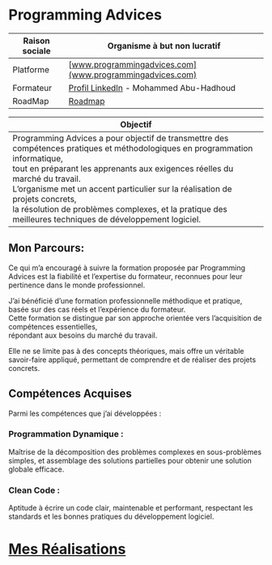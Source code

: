 

# Programming Advices


| Raison sociale | Organisme à but non lucratif  |
|----------------|-------------------------------|
| Platforme      | [www.programmingadvices.com](www.programmingadvices.com) |
| Formateur      | [Profil LinkedIn](https://www.linkedin.com/in/abuhadhoud/) - Mohammed Abu-Hadhoud|
| RoadMap        | [Roadmap](https://programmingadvices.com/p/roadmap)|   


| Objectif|
|------------|
|Programming Advices a pour objectif de transmettre des compétences pratiques et méthodologiques en programmation informatique,<br>tout en préparant les apprenants aux exigences réelles du marché du travail.<br>L’organisme met un accent particulier sur la réalisation de projets concrets,<br>la résolution de problèmes complexes, et la pratique des meilleures techniques de développement logiciel.|  

## Mon Parcours:  
Ce qui m’a encouragé à suivre la formation proposée par Programming Advices est la fiabilité et l’expertise du formateur, reconnues pour leur pertinence dans le monde professionnel.  

J’ai bénéficié d’une formation professionnelle méthodique et pratique, basée sur des cas réels et l’expérience du formateur.  
 Cette formation se distingue par son approche orientée vers l’acquisition de compétences essentielles,  
  répondant aux besoins du marché du travail.  

Elle ne se limite pas à des concepts théoriques, mais offre un véritable savoir-faire appliqué, permettant de comprendre et de réaliser des projets concrets.  

## Compétences Acquises
Parmi les compétences que j’ai développées :  

### Programmation Dynamique :
Maîtrise de la décomposition des problèmes complexes en sous-problèmes simples, et assemblage des solutions partielles pour obtenir une solution globale efficace.  

### Clean Code :
Aptitude à écrire un code clair, maintenable et performant, respectant les standards et les bonnes pratiques du développement logiciel.  

# [Mes Réalisations](./Certificats_Programming_Advices_RoadMap.md)
